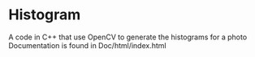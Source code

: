# Histogram
A code in C++ that use OpenCV to generate the histograms for a photo
Documentation is found in Doc/html/index.html
